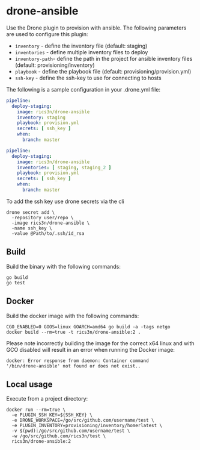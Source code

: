 # drone-ansible

Use the Drone plugin to provision with ansible.
The following parameters are used to configure this plugin:

* `inventory` - define the inventory file (default: staging)
* `inventories` - define multiple inventory files to deploy
* `inventory-path`-  define the path in the project for ansible inventory files (default: provisioning/inventory)
* `playbook` - define the playbook file (default: provisioning/provision.yml)
* `ssh-key` - define the ssh-key to use for connecting to hosts

The following is a sample configuration in your .drone.yml file:

```yaml
pipeline:
  deploy-staging:
    image: rics3n/drone-ansible
    inventory: staging
    playbook: provision.yml
    secrets: [ ssh_key ]
    when:
      branch: master
```

```yaml
pipeline:
  deploy-staging:
    image: rics3n/drone-ansible
    inventories: [ staging, staging_2 ]
    playbook: provision.yml
    secrets: [ ssh_key ]
    when:
      branch: master
```

To add the ssh key use drone secrets via the cli

```
drone secret add \
  -repository user/repo \
  -image rics3n/drone-ansible \
  -name ssh_key \
  -value @Path/to/.ssh/id_rsa
```

## Build

Build the binary with the following commands:

```
go build
go test
```

## Docker

Build the docker image with the following commands:

```
CGO_ENABLED=0 GOOS=linux GOARCH=amd64 go build -a -tags netgo
docker build --rm=true -t rics3n/drone-ansible:2 .
```

Please note incorrectly building the image for the correct x64 linux and with
GCO disabled will result in an error when running the Docker image:

```
docker: Error response from daemon: Container command
'/bin/drone-ansible' not found or does not exist..
```

## Local usage

Execute from a project directory:

```
docker run --rm=true \
  -e PLUGIN_SSH_KEY=${SSH_KEY} \
  -e DRONE_WORKSPACE=/go/src/github.com/username/test \
  -e PLUGIN_INVENTORY=provisioning/inventory/homerlatest \
  -v $(pwd):/go/src/github.com/username/test \
  -w /go/src/github.com/rics3n/test \
  rics3n/drone-ansible:2
```

